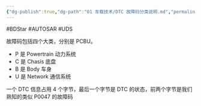 ```yaml
---
{"dg-publish":true,"dg-path":"01 车载技术/DTC 故障码分类说明.md","permalink":"/01 车载技术/DTC 故障码分类说明/","created":"2020-04-24T15:55:54.000+08:00","updated":"2025-10-14T11:19:06.922+08:00"}
---
```


#BDStar #AUTOSAR #UDS 

故障码包括四个大类，分别是 PCBU。

-   P 是 Powertrain 动力系统
-   C 是 Chasis 底盘
-   B 是 Body 车身
-   U 是 Network 通信系统

一个 DTC 信息占用 4 个字节，最后一个字节是 DTC 的状态，前两个字节是我们熟知的类似 P0047 的故障码